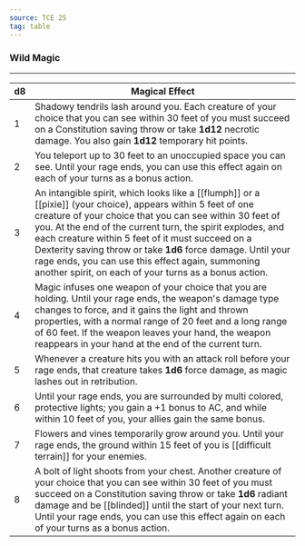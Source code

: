 ```yaml
---
source: TCE 25
tag: table
---
```


### Wild Magic
---
|d8|Magical Effect|
|----|------------|
|1|Shadowy tendrils lash around you. Each creature of your choice that you can see within 30 feet of you must succeed on a Constitution saving throw or take **1d12** necrotic damage. You also gain **1d12** temporary hit points.|
|2|You teleport up to 30 feet to an unoccupied space you can see. Until your rage ends, you can use this effect again on each of your turns as a bonus action.|
|3|An intangible spirit, which looks like a [[flumph]] or a [[pixie]] (your choice), appears within 5 feet of one creature of your choice that you can see within 30 feet of you. At the end of the current turn, the spirit explodes, and each creature within 5 feet of it must succeed on a Dexterity saving throw or take **1d6** force damage. Until your rage ends, you can use this effect again, summoning another spirit, on each of your turns as a bonus action.|
|4|Magic infuses one weapon of your choice that you are holding. Until your rage ends, the weapon's damage type changes to force, and it gains the light and thrown properties, with a normal range of 20 feet and a long range of 60 feet. If the weapon leaves your hand, the weapon reappears in your hand at the end of the current turn.|
|5|Whenever a creature hits you with an attack roll before your rage ends, that creature takes **1d6** force damage, as magic lashes out in retribution.|
|6|Until your rage ends, you are surrounded by multi colored, protective lights; you gain a +1 bonus to AC, and while within 10 feet of you, your allies gain the same bonus.|
|7|Flowers and vines temporarily grow around you. Until your rage ends, the ground within 15 feet of you is [[difficult terrain]] for your enemies.|
|8|A bolt of light shoots from your chest. Another creature of your choice that you can see within 30 feet of you must succeed on a Constitution saving throw or take **1d6** radiant damage and be [[blinded]] until the start of your next turn. Until your rage ends, you can use this effect again on each of your turns as a bonus action.|
